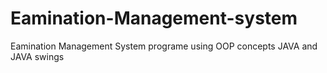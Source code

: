 # Eamination-Management-system
Eamination Management System  programe using OOP concepts JAVA and JAVA swings
